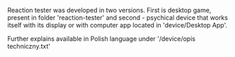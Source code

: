 Reaction tester was developed in two versions. First is desktop game, present in folder 'reaction-tester' and second - psychical device that works itself with its display or with computer app located in 'device/Desktop App'.

Further explains available in Polish language under '/device/opis techniczny.txt'


